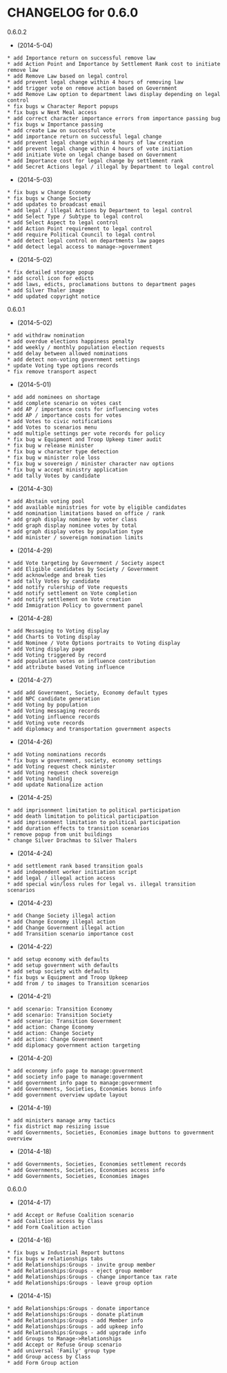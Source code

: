    CHANGELOG for 0.6.0
   ===================

   0.6.0.2

   * (2014-5-04)

    * add Importance return on successful remove law
    * add Action Point and Importance by Settlement Rank cost to initiate remove law
    * add Remove Law based on legal control
    * add prevent legal change within 4 hours of removing law
    * add trigger vote on remove action based on Government
    * add Remove Law option to department laws display depending on legal control
    * fix bugs w Character Report popups
    * fix bugs w Next Meal access
    * add correct character importance errors from importance passing bug
    * fix bugs w Importance passing
    * add create Law on successful vote
    * add importance return on successful legal change
    * add prevent legal change within 4 hours of law creation
    * add prevent legal change within 4 hours of vote initiation
    * add initiate Vote on legal change based on Government
    * add Importance cost for legal change by settlement rank
    * add Secret Actions legal / illegal by Department to legal control

   * (2014-5-03)

    * fix bugs w Change Economy
    * fix bugs w Change Society
    * add updates to broadcast email
    * add legal / illegal Actions by Department to legal control
    * add Select Type / Subtype to legal control
    * add Select Aspect to legal control
    * add Action Point requirement to legal control
    * add require Political Council to legal control
    * add detect legal control on departments law pages
    * add detect legal access to manage->government

   * (2014-5-02)

    * fix detailed storage popup
    * add scroll icon for edicts
    * add laws, edicts, proclamations buttons to department pages
    * add Silver Thaler image
    * add updated copyright notice

   0.6.0.1

   * (2014-5-02)

    * add withdraw nomination
    * add overdue elections happiness penalty
    * add weekly / monthly population election requests
    * add delay between allowed nominations
    * add detect non-voting government settings
    * update Voting type options records
    * fix remove transport aspect

   * (2014-5-01)

    * add add nominees on shortage
    * add complete scenario on votes cast
    * add AP / importance costs for influencing votes
    * add AP / importance costs for votes
    * add Votes to civic notifications
    * add Votes to scenarios menu
    * add multiple settings per vote records for policy
    * fix bug w Equipment and Troop Upkeep timer audit
    * fix bug w release minister
    * fix bug w character type detection
    * fix bug w minister role loss
    * fix bug w sovereign / minister character nav options
    * fix bug w accept ministry application
    * add tally Votes by candidate

   * (2014-4-30)

    * add Abstain voting pool
    * add available ministries for vote by eligible candidates
    * add nomination limitations based on office / rank
    * add graph display nominee by voter class
    * add graph display nominee votes by total
    * add graph display votes by population type
    * add minister / sovereign nomination limits

   * (2014-4-29)

    * add Vote targeting by Government / Society aspect
    * add Eligible candidates by Society / Government
    * add acknowledge and break ties
    * add tally Votes by candidate
    * add notify rulership of Vote requests
    * add notify settlement on Vote completion
    * add notify settlement on Vote creation
    * add Immigration Policy to government panel

   * (2014-4-28)

    * add Messaging to Voting display
    * add Charts to Voting display
    * add Nominee / Vote Options portraits to Voting display
    * add Voting display page
    * add Voting triggered by record
    * add population votes on influence contribution
    * add attribute based Voting influence

   * (2014-4-27)

    * add add Government, Society, Economy default types
    * add NPC candidate generation
    * add Voting by population
    * add Voting messaging records
    * add Voting influence records
    * add Voting vote records
    * add diplomacy and transportation government aspects

   * (2014-4-26)

    * add Voting nominations records
    * fix bugs w government, society, economy settings
    * add Voting request check minister
    * add Voting request check sovereign
    * add Voting handling
    * add update Nationalize action

   * (2014-4-25)

    * add imprisonment limitation to political participation
    * add death limitation to political participation
    * add imprisonment limitation to political participation
    * add duration effects to transition scenarios
    * remove popup from unit buildings
    * change Silver Drachmas to Silver Thalers

   * (2014-4-24)

    * add settlement rank based transition goals
    * add independent worker initiation script
    * add legal / illegal action access
    * add special win/loss rules for legal vs. illegal transition scenarios

   * (2014-4-23)

    * add Change Society illegal action
    * add Change Economy illegal action
    * add Change Government illegal action
    * add Transition scenario importance cost

   * (2014-4-22)

    * add setup economy with defaults
    * add setup government with defaults
    * add setup society with defaults
    * fix bugs w Equipment and Troop Upkeep
    * add from / to images to Transition scenarios

   * (2014-4-21)

    * add scenario: Transition Economy
    * add scenario: Transition Society
    * add scenario: Transition Government
    * add action: Change Economy
    * add action: Change Society
    * add action: Change Government
    * add diplomacy government action targeting

   * (2014-4-20)

    * add economy info page to manage:government
    * add society info page to manage:government
    * add government info page to manage:government
    * add Governments, Societies, Economies bonus info
    * add government overview update layout

   * (2014-4-19)

    * add ministers manage army tactics
    * fix district map resizing issue
    * add Governments, Societies, Economies image buttons to government overview

   * (2014-4-18)

    * add Governments, Societies, Economies settlement records
    * add Governments, Societies, Economies access info
    * add Governments, Societies, Economies images

   0.6.0.0

   * (2014-4-17)

    * add Accept or Refuse Coalition scenario
    * add Coalition access by Class
    * add Form Coalition action

   * (2014-4-16)

    * fix bugs w Industrial Report buttons
    * fix bugs w relationships tabs
    * add Relationships:Groups - invite group member
    * add Relationships:Groups - eject group member
    * add Relationships:Groups - change importance tax rate
    * add Relationships:Groups - leave group option

   * (2014-4-15)

    * add Relationships:Groups - donate importance
    * add Relationships:Groups - donate platinum
    * add Relationships:Groups - add Member info
    * add Relationships:Groups - add upkeep info
    * add Relationships:Groups - add upgrade info
    * add Groups to Manage->Relationships
    * add Accept or Refuse Group scenario
    * add universal 'Family' group type
    * add Group access by Class
    * add Form Group action